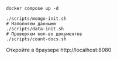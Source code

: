 ```shell
docker compose up -d

./scripts/mongo-init.sh
# Наполняем данными
./scripts/data-init.sh
# Проверяем кол-во документов
./scripts/count-docs.sh
```


Откройте в браузере http://localhost:8080